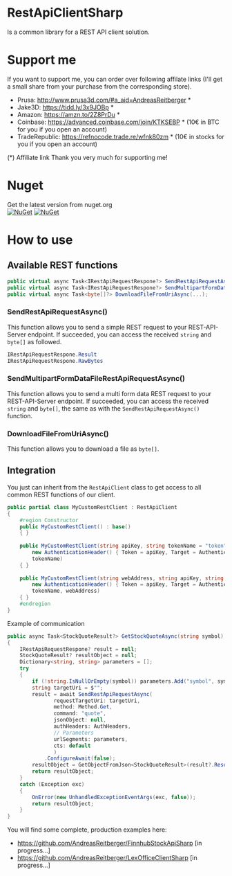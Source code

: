 # RestApiClientSharp
Is a common library for a REST API client solution.

# Support me
If you want to support me, you can order over following affilate links (I'll get a small share from your purchase from the corresponding store).

- Prusa: http://www.prusa3d.com/#a_aid=AndreasReitberger *
- Jake3D: https://tidd.ly/3x9JOBp * 
- Amazon: https://amzn.to/2Z8PrDu *
- Coinbase: https://advanced.coinbase.com/join/KTKSEBP * (10€ in BTC for you if you open an account)
- TradeRepublic: https://refnocode.trade.re/wfnk80zm * (10€ in stocks for you if you open an account)

(*) Affiliate link
Thank you very much for supporting me!

# Nuget
Get the latest version from nuget.org<br>
[![NuGet](https://img.shields.io/nuget/v/RestApiClientSharp.svg?style=flat-square&label=nuget)](https://www.nuget.org/packages/RestApiClientSharp/)
[![NuGet](https://img.shields.io/nuget/dt/RestApiClientSharp.svg)](https://www.nuget.org/packages/RestApiClientSharp)

# How to use
## Available REST functions

```cs
public virtual async Task<IRestApiRequestRespone?> SendRestApiRequestAsync(...);
public virtual async Task<IRestApiRequestRespone?> SendMultipartFormDataFileRestApiRequestAsync(...);
public virtual async Task<byte[]?> DownloadFileFromUriAsync(...);
```

### SendRestApiRequestAsync()
This function allows you to send a simple REST request to your REST-API-Server endpoint.
If succeeded, you can access the received `string` and `byte[]` as followed.

```cs
IRestApiRequestRespone.Result
IRestApiRequestRespone.RawBytes
```

### SendMultipartFormDataFileRestApiRequestAsync()
This function allows you to send a multi form data REST request to your REST-API-Server endpoint.
If succeeded, you can access the received `string` and `byte[]`, the same as with the `SendRestApiRequestAsync()` function.

### DownloadFileFromUriAsync()
This function allows you to download a file as `byte[]`. 

## Integration
You just can inherit from the `RestApiClient` class to get access to all common REST functions of our client.

```cs
public partial class MyCustomRestClient : RestApiClient
{
    #region Constructor
    public MyCustomRestClient() : base() 
    { }
    
    public MyCustomRestClient(string apiKey, string tokenName = "token") : base(
        new AuthenticationHeader() { Token = apiKey, Target = AuthenticationHeaderTarget.UrlSegment},
        tokenName) 
    { }
    
    public MyCustomRestClient(string webAddress, string apiKey, string tokenName = "token") : base(
        new AuthenticationHeader() { Token = apiKey, Target = AuthenticationHeaderTarget.UrlSegment },
        tokenName, webAddress)
    { }
    #endregion
}
```

Example of communication
```cs
public async Task<StockQuoteResult?> GetStockQuoteAsync(string symbol)
{
    IRestApiRequestRespone? result = null;
    StockQuoteResult? resultObject = null;
    Dictionary<string, string> parameters = [];
    try
    {
        if (!string.IsNullOrEmpty(symbol)) parameters.Add("symbol", symbol);
        string targetUri = $"";
        result = await SendRestApiRequestAsync(
               requestTargetUri: targetUri,
               method: Method.Get,
               command: "quote",
               jsonObject: null,
               authHeaders: AuthHeaders,
               // Parameters
               urlSegments: parameters,
               cts: default
               )
            .ConfigureAwait(false);
        resultObject = GetObjectFromJson<StockQuoteResult>(result?.Result, NewtonsoftJsonSerializerSettings);
        return resultObject;
    }
    catch (Exception exc)
    {
        OnError(new UnhandledExceptionEventArgs(exc, false));
        return resultObject;
    }
}
```

You will find some complete, production examples here: 
- https://github.com/AndreasReitberger/FinnhubStockApiSharp [in progress...]
- https://github.com/AndreasReitberger/LexOfficeClientSharp [in progress...]
